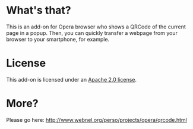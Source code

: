 What's that?
============

This is an add-on for Opera browser who shows a QRCode of the current page in a popup. 
Then, you can quickly transfer a webpage from your browser to your smartphone, for example.

License
=======

This add-on is licensed under an [Apache 2.0 license](http://www.apache.org/licenses/LICENSE-2.0.html).

More?
=====

Please go here: http://www.webnel.org/perso/projects/opera/qrcode.html